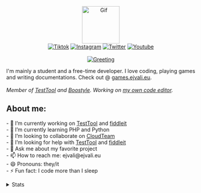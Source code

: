 
<div align="center">
  <a href="https://ejvali.eu"><img alt="Gif" src="https://media.giphy.com/media/M9gbBd9nbDrOTu1Mqx/giphy.gif" width="100"></a><br>
  <a href="https://tiktok.com/@ejvali"><img alt="Tiktok" src="https://img.shields.io/badge/Tiktok-000000?style=for-the-badge&logo=tiktok&logoColor=white"></a>
  <a href="https://instagram.com/ejvali"><img alt="Instagram" src="https://img.shields.io/badge/Instagram-E1306C?style=for-the-badge&logo=instagram&logoColor=white"></a>
  <a href="https://twitter.com/ejvali"><img alt="Twitter" src="https://img.shields.io/badge/Twitter-1DA1F2?style=for-the-badge&logo=twitter&logoColor=white"></a>
  <a href="https://youtube.com/channel/UC-0Sew1gcgKsuF74S10tCAA"><img alt="Youtube" src="https://img.shields.io/badge/Youtube-ff0000?style=for-the-badge&logo=youtube&logoColor=white"></a>
  <br><br><a href="https://ejvali.eu"><img alt="Greeting" src="https://readme-typing-svg.herokuapp.com/?lines=Hey+there,+I'm+DevVali!&center=true&width=380&height=45"></a>
</div>

<p>I'm mainly a student and a free-time developer. I love coding, playing games and writing documentations. Check out @ <a href="https://games.ejvali.eu">games.ejvali.eu</a>. <br><br><em>Member of <a href="https://testtool.ejvali.eu">TestTool</a> and <a href="https://github.com/DevVali/Boostyle">Boostyle</a>. Working on <a href="https://fiddleit.ejvali.eu">my own code editor</a>.</em></p>
<h2>About me:</h2>
<p>
  - 🔭 I’m currently working on <a href="https://testtool.ejvali.eu">TestTool</a> and <a href="https://fiddleit.ejvali.eu">fiddleit</a><br>
  - 🌱 I’m currently learning PHP and Python<br>
  - 👯 I’m looking to collaborate on <a href="https://cloudteam.me">CloudTeam</a><br>
  - 🤔 I’m looking for help with <a href="https://testtool.ejvali.eu">TestTool</a> and <a href="https://fiddleit.ejvali.eu">fiddleit</a><br>
  - 💬 Ask me about my favorite project<br>
  - 📫 How to reach me: ejvali@ejvali.eu<br>
  - 😄 Pronouns: they/it<br>
  - ⚡ Fun fact: I code more than I sleep
</p>

<details>
  <summary>Stats</summary>
  <br><a href="https://ejvali.eu"><img alt="Github stats" src="https://github-readme-stats.vercel.app/api?username=DevVali&count_private=true&show_icons=true&theme=dracula"></a>
  <br><a href="https://ejvali.eu"><img alt="Top langs" src="https://github-readme-stats.vercel.app/api/top-langs/?username=DevVali&layout=compact&theme=dracula"></a>
</details>

<!-- github readme.md inspired by github.com/devspen and github.com/itsZed0
-->
